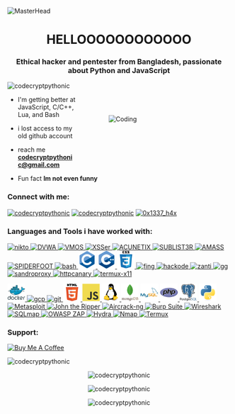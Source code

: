 ![MasterHead](https://encrypted-tbn0.gstatic.com/images?q=tbn:ANd9GcR7E5Nhv0abazbgFwgfm3iT50-FVRCHGuvaHC8A8sLsChFgb5-QqmbntDhU&s=10)
<h1 align="center">HELLOOOOOOOOOOOO</h1>
<h3 align="center">Ethical hacker and pentester from Bangladesh, passionate about Python and JavaScript</h3>
<img src="https://encrypted-tbn0.gstatic.com/images?q=tbn:ANd9GcQDEkTpi7IIS0WQlE511ts6KhBLhUpyICccVg&s" alt="Coding" width="200" style="float: right; margin: 75px;">

<p align="left"> <img src="https://komarev.com/ghpvc/?username=codecryptpythonic&label=Profile%20views&color=0e75b6&style=flat" alt="codecryptpythonic" /> </p>

-  I'm getting better at JavaScript, C/C++, Lua, and Bash

- i lost access to my old github account  

- reach me **codecryptpythonic@gmail.com**

- Fun fact **Im not even funny**

<h3 align="left">Connect with me:</h3>
<p align="left">
  <a href="https://fb.com/codecryptpythonic" target="blank"><img align="center" src="https://raw.githubusercontent.com/rahuldkjain/github-profile-readme-generator/master/src/images/icons/Social/facebook.svg" alt="codecryptpythonic" height="30" width="40" /></a>
  <a href="https://instagram.com/codecryptpythonic" target="blank"><img align="center" src="https://raw.githubusercontent.com/rahuldkjain/github-profile-readme-generator/master/src/images/icons/Social/instagram.svg" alt="codecryptpythonic" height="30" width="40" /></a>
  <a href="https://www.leetcode.com/0x1337_h4x" target="blank"><img align="center" src="https://raw.githubusercontent.com/rahuldkjain/github-profile-readme-generator/master/src/images/icons/Social/leet-code.svg" alt="0x1337_h4x" height="30" width="40" /></a>
</p>

<h3 align="left">Languages and Tools i have worked with:</h3>
<p align="left">
  <a href="https://github.com/sullo/nikto" target="_blank" rel="noreferrer"> <img src="https://encrypted-tbn0.gstatic.com/images?q=tbn:ANd9GcRy3KyHjhk4AB2K2XzNOyrloo5mzG1ciCk-_Q&s" alt="nikto" width="40" height="40"/> </a>
  <a href="https://github.com/digininja/DVWA" target="_blank" rel="noreferrer"> <img src="https://encrypted-tbn0.gstatic.com/images?q=tbn:ANd9GcR6XWU3CfN6ipLNEeYwhBisc4IopmyyWht0sg&s" alt="DVWA" width="40" height="40"/> </a>
<a href="https://www.vmos.com/" target="_blank" rel="noreferrer"> <img src="https://encrypted-tbn0.gstatic.com/images?q=tbn:ANd9GcR3AznRevDEYvvhwKv_9lXwi_t6UUq0nXZGww&usqp=CAU" alt="VMOS" width="40" height="40"/> </a>
<a href="https://github.com/epsylon/xsser" target="_blank" rel="noreferrer"> <img src="https://encrypted-tbn0.gstatic.com/images?q=tbn:ANd9GcRQiRVa-g07m8jyFh95yIfzDcy93WK2R70S12aEH_c0UmZ-bKvxWK5qons&s=10" alt="XSSer" width="40" height="40"/> </a>
<a href="https://www.acunetix.com/" target="_blank" rel="noreferrer"> <img src="https://encrypted-tbn0.gstatic.com/images?q=tbn:ANd9GcQasqG1bOz2gn6XejodRfMz4fG2PXPLTWBuCw&s" alt="ACUNETIX" width="40" height="40"/> </a>
<a href="https://github.com/aboul3la/Sublist3r" target="_blank" rel="noreferrer"> <img src="https://encrypted-tbn0.gstatic.com/images?q=tbn:ANd9GcRdXbWkO09yE3O3y7hOG3NxD8T2VqTBkrywKA&s" alt="SUBLIST3R" width="40" height="40"/> </a>
<a href="https://github.com/owasp-amass/amass" target="_blank" rel="noreferrer"> <img src="https://encrypted-tbn0.gstatic.com/images?q=tbn:ANd9GcSHx_i58p6HCrJBKK0_sSTfCVgNRCoGbe2Row&s" alt="AMASS" width="40" height="40"/> </a>
<a href="https://github.com/smicallef/spiderfoot" target="_blank" rel="noreferrer"> <img src="https://avatars.githubusercontent.com/u/1687345?v=4" alt="SPIDERFOOT" width="40" height="40"/> </a>
  <a href="https://www.gnu.org/software/bash/" target="_blank" rel="noreferrer"> <img src="https://www.vectorlogo.zone/logos/gnu_bash/gnu_bash-icon.svg" alt="bash" width="40" height="40"/> </a>
  <a href="https://www.cprogramming.com/" target="_blank" rel="noreferrer"> <img src="https://raw.githubusercontent.com/devicons/devicon/master/icons/c/c-original.svg" alt="c" width="40" height="40"/> </a>
  <a href="https://www.w3schools.com/cpp/" target="_blank" rel="noreferrer"> <img src="https://raw.githubusercontent.com/devicons/devicon/master/icons/cplusplus/cplusplus-original.svg" alt="cplusplus" width="40" height="40"/> </a>
  <a href="https://www.w3schools.com/css/" target="_blank" rel="noreferrer"> <img src="https://raw.githubusercontent.com/devicons/devicon/master/icons/css3/css3-original-wordmark.svg" alt="css3" width="40" height="40"/> </a>
  <a href="https://www.fing.com/" target="_blank" rel="noreferrer"> <img src="https://encrypted-tbn0.gstatic.com/images?q=tbn:ANd9GcR6pzzQtTSt_d-u7cjuWV2nqyj3zV6MaPARGAqPfzWjCgrjLzE0xz5T0Fc&s=10" alt="fing" width="40" height="40"/> </a>
<a href="https://github.com/suvarna-13/HacKode" target="_blank" rel="noreferrer"> <img src="https://github.com/suvarna-13/HacKode/blob/main/HACK%201.svg" alt="hackode" width="40" height="40"/> </a>
<a href="https://zanti.en.softonic.com/android" target="_blank" rel="noreferrer"> <img src="https://encrypted-tbn0.gstatic.com/images?q=tbn:ANd9GcSAs7T9vWX97LRne4Fi_qoGL7M4ujNKB7p4hA&s" alt="zanti" width="40" height="40"/> </a>
<a href="https://gameguardian.net/forum/files/file/2-gameguardian/" target="_blank" rel="noreferrer"> <img src="https://encrypted-tbn0.gstatic.com/images?q=tbn:ANd9GcSibhddCqwIMJPue0Xa4A-QZuQeI5mr8mFxEA&s" alt="gg" width="40" height="40"/> </a>
<a href="https://github.com/boychongzen18/SandroProxy-Android" target="_blank" rel="noreferrer"> <img src="https://encrypted-tbn0.gstatic.com/images?q=tbn:ANd9GcQX056Ei_FXZy7W5xdi4pJtSprmBhtMr0suCg&s" alt="sandroproxy" width="40" height="40"/> </a>
<a href="https://github.com/MegatronKing/HttpCanary" target="_blank" rel="noreferrer"> <img src="https://encrypted-tbn0.gstatic.com/images?q=tbn:ANd9GcQ7vTmUUEpkU2iT_iErWy6tZNonmRFWnxopXywogq3ZovyVx4DnFx6t6gFR&s=10" alt="httpcanary" width="40" height="40"/> </a>
<a href="https://github.com/termux/termux-x11" target="_blank" rel="noreferrer"> <img src="https://github.com/termux/termux-x11/blob/master/app/src/main/ic_launcher-web.png" alt="termux-x11" width="40" height="40"/> </a>

  <a href="https://www.docker.com/" target="_blank" rel="noreferrer"> <img src="https://raw.githubusercontent.com/devicons/devicon/master/icons/docker/docker-original-wordmark.svg" alt="docker" width="40" height="40"/> </a>
  <a href="https://cloud.google.com" target="_blank" rel="noreferrer"> <img src="https://www.vectorlogo.zone/logos/google_cloud/google_cloud-icon.svg" alt="gcp" width="40" height="40"/> </a>
  <a href="https://git-scm.com/" target="_blank" rel="noreferrer"> <img src="https://www.vectorlogo.zone/logos/git-scm/git-scm-icon.svg" alt="git" width="40" height="40"/> </a>
  <a href="https://www.w3.org/html/" target="_blank" rel="noreferrer"> <img src="https://raw.githubusercontent.com/devicons/devicon/master/icons/html5/html5-original-wordmark.svg" alt="html5" width="40" height="40"/> </a>
  <a href="https://developer.mozilla.org/en-US/docs/Web/JavaScript" target="_blank" rel="noreferrer"> <img src="https://raw.githubusercontent.com/devicons/devicon/master/icons/javascript/javascript-original.svg" alt="javascript" width="40" height="40"/> </a>
  <a href="https://www.linux.org/" target="_blank" rel="noreferrer"> <img src="https://raw.githubusercontent.com/devicons/devicon/master/icons/linux/linux-original.svg" alt="linux" width="40" height="40"/> </a>
  <a href="https://www.mongodb.com/" target="_blank" rel="noreferrer"> <img src="https://raw.githubusercontent.com/devicons/devicon/master/icons/mongodb/mongodb-original-wordmark.svg" alt="mongodb" width="40" height="40"/> </a>
  <a href="https://www.mysql.com/" target="_blank" rel="noreferrer"> <img src="https://raw.githubusercontent.com/devicons/devicon/master/icons/mysql/mysql-original-wordmark.svg" alt="mysql" width="40" height="40"/> </a>
  <a href="https://www.php.net" target="_blank" rel="noreferrer"> <img src="https://raw.githubusercontent.com/devicons/devicon/master/icons/php/php-original.svg" alt="php" width="40" height="40"/> </a>
  <a href="https://www.postgresql.org" target="_blank" rel="noreferrer"> <img src="https://raw.githubusercontent.com/devicons/devicon/master/icons/postgresql/postgresql-original-wordmark.svg" alt="postgresql" width="40" height="40"/> </a>
  <a href="https://www.python.org" target="_blank" rel="noreferrer"> <img src="https://raw.githubusercontent.com/devicons/devicon/master/icons/python/python-original.svg" alt="python" width="40" height="40"/> </a>
  <a href="https://www.kali.org/tools/metasploit-framework/">
    <img src="https://dashboard.snapcraft.io/site_media/appmedia/2022/08/metasploit-framework-logo.svg.png" alt="Metasploit" width="40" height="40"/>
  </a>
  <a href="https://www.openwall.com/john/">
    <img src="https://encrypted-tbn0.gstatic.com/images?q=tbn:ANd9GcRzHR08CkYqC6RBRXOXXWi6V1BfJNp8UmCr97s7RFDiZMn35Zr-jD3J2Ao&s=10" alt="John the Ripper" width="40" height="40"/>
  </a>
  <a href="https://www.aircrack-ng.org/">
    <img src="https://encrypted-tbn0.gstatic.com/images?q=tbn:ANd9GcTWUYHa8-LxAVnzXNeAuyCSRbfNvnOru-QR_I1pMRgMeVhNj2-QGNW8FB8&s=10" alt="Aircrack-ng" width="40" height="40"/>
  </a>
  <a href="https://portswigger.net/burp">
    <img src="https://cdn4.iconfinder.com/data/icons/macaron-1/48/BurpSuite-512.png" alt="Burp Suite" width="40" height="40"/>
  </a>
  <a href="https://www.wireshark.org/">
    <img src="https://static-00.iconduck.com/assets.00/wireshark-alt-icon-2048x2048-4ex8a9zk.png" alt="Wireshark" width="40" height="40"/>
  </a>
  <a href="https://www.kali.org/tools/sqlmap/">
    <img src="https://encrypted-tbn0.gstatic.com/images?q=tbn:ANd9GcSNoUg2kYqWt2j8Xu9e0h8ZyQQjGdtl3t8A5RN2Pr3E5ezlriAYvAlBSYI&s=10" alt="SQLmap" width="40" height="40"/>
  </a>
  <a href="https://www.zaproxy.org/">
    <img src="https://encrypted-tbn0.gstatic.com/images?q=tbn:ANd9GcQiMRtPdo2ZxeYpkBL8wRou_2CRpWpDwfxVz-khfGosL2ITyu5uckSFs7z2&s=10" alt="OWASP ZAP" width="40" height="40"/>
  </a>
  <a href="https://www.kali.org/tools/hydra/">
    <img src="https://blogger.googleusercontent.com/img/b/R29vZ2xl/AVvXsEjYFNMcgxxkHeFwxckDqJLRW__b90WLuN74xFSC6VmjPBowA2-LrcBVOZPUOvwURzYJ4cum4Ab2gOtKtjDCdi5h3hRE_7RfRVbD8qH1JWuFHZZ-7KjOoYepdCbmYxIDoK_GE9noQwW-E35h/s728-rw-e365/xhydra.png" alt="Hydra" width="40" height="40"/>
  </a>
  <a href="https://www.kali.org/tools/nmap/">
    <img src="https://nmap.org/favicon.ico" alt="Nmap" width="40" height="40"/>
  </a>
  <a href="https://termux.com/">
    <img src="https://upload.wikimedia.org/wikipedia/commons/b/b5/Termux.svg" alt="Termux" width="40" height="40"/>
  </a>
</p>

<h3 align="left">Support:</h3>
<p align="left">
  <a href="https://www.buymeacoffee.com/codecryptpythonic" target="_blank">
    <img src="https://img.buymeacoffee.com/button-api/?text=Buy me a coffee&emoji=&slug=codecryptpythonic&button_colour=FFDD00&font_colour=000000&font_family=Cookie&outline_colour=000000&coffee_colour=ffffff" alt="Buy Me A Coffee" />
  </a>
</p>

<p align="left"> <img src="https://komarev.com/ghpvc/?username=codecryptpythonic&label=Profile%20views&color=0e75b6&style=flat" alt="codecryptpythonic" /> </p>

<p align="center">
  <img src="https://github-readme-stats.vercel.app/api?username=codecryptpythonic&show_icons=true&count_private=true&hide=prs&theme=radical" alt="codecryptpythonic" />
</p>

<p align="center">
  <img src="https://github-readme-stats.vercel.app/api/top-langs?username=codecryptpythonic&show_icons=true&locale=en&layout=compact&theme=radical" alt="codecryptpythonic" />
</p>

<p align="center">
  <img src="https://github-readme-streak-stats.herokuapp.com/?user=codecryptpythonic&theme=radical" alt="codecryptpythonic" />
</p>
